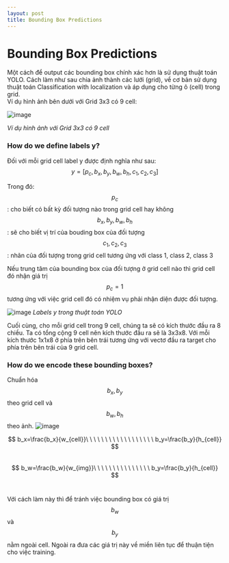 ```yaml
---
layout: post
title: Bounding Box Predictions
---
```


# Bounding Box Predictions

Một cách để output các bounding box chính xác hơn là sử dụng thuật toán YOLO. Cách làm như sau chia ảnh thành các lưới (grid), về cơ bản sử dụng thuật toán Classification with localization và áp dụng cho từng ô (cell) trong grid. <br>
Ví dụ hình ảnh bên dưới với Grid 3x3 có 9 cell:

![image](https://user-images.githubusercontent.com/79956682/172772077-e80f32bc-bb42-4657-89ba-2454522ffe57.png)

_Ví dụ hình ảnh với Grid 3x3 có 9 cell_

### How do we define labels y?
Đối với mỗi grid cell label y được định nghĩa như sau:
$$ y=[p_c,b_x,b_y,b_w,b_h,c_1,c_2,c_3] $$

Trong đó: <br>
$$p_c$$: cho biết có bất kỳ đối tượng nào trong grid cell hay không <br>
$$b_x,b_y,b_w,b_h$$: sẽ cho biết vị trí của bouding box của đối tượng <br>
$$c_1,c_2,c_3$$: nhãn của đối tượng trong grid cell tương ứng với class 1, class 2, class 3 <br>

Nếu trung tâm của bounding box của đối tượng ở grid cell nào thì grid cell đó nhận giá trị $$p_c = 1$$ tương ứng với việc grid cell đó có nhiệm vụ phải nhận diện được đối tượng.

![image](https://user-images.githubusercontent.com/79956682/172772480-56543db3-e9f5-4b58-8093-38054a0826b6.png)
_Labels y trong thuật toán YOLO_

Cuối cùng, cho mỗi grid cell trong 9 cell, chúng ta sẽ có kích thước đầu ra 8 chiều. Ta có tổng cộng 9 cell nên kích thước đầu ra sẽ là 3x3x8. Với mỗi kích thước 1x1x8 ở phía trên bên trái tương ứng với vectơ đầu ra target cho phía trên bên trái của 9 grid cell.

### How do we encode these bounding boxes?
Chuẩn hóa $$b_x,b_y$$ theo grid cell và $$b_w,b_h$$ theo ảnh. 
![image](https://user-images.githubusercontent.com/79956682/172772633-8ab0de63-618e-4a94-b991-db97b0746e13.png)

$$  b_x=\frac{b_x}{w_{cell}}\ \ \ \ \ \ \ \ \ \ \ \ \ \ \ \ \ \ b_y=\frac{b_y}{h_{cell}} $$ <br>
$$ b_w=\frac{b_w}{w_{img}}\ \ \ \ \ \ \ \ \ \ \ \ \ \ \ b_y=\frac{b_y}{h_{cell}} $$ <br>

Với cách làm này thì để tránh việc bounding box có giá trị $$b_w$$ và $$b_y$$ nằm ngoài cell. Ngoài ra đưa các giá trị này về miền liên tục để thuận tiện cho việc training.


